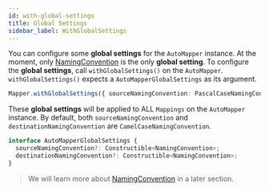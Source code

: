 ```yaml
---
id: with-global-settings
title: Global Settings
sidebar_label: WithGlobalSettings
---
```


You can configure some **global settings** for the `AutoMapper` instance. At the moment, only [NamingConvention](../features/naming-convention.md) is the only **global setting**.
To configure the **global settings**, call `withGlobalSettings()` on the `AutoMapper`. `withGlobalSettings()` expects a `AutoMapperGlobalSettings` as its argument.

```typescript
Mapper.withGlobalSettings({ sourceNamingConvention: PascalCaseNamingConvention, destinationNamingConvention: ... });
```

These **global settings** will be applied to ALL `Mappings` on the `AutoMapper` instance. By default, both `sourceNamingConvention` and `destinationNamingConvention` are `CamelCaseNamingConvention`.

```typescript
interface AutoMapperGlobalSettings {
  sourceNamingConvention?: Constructible<NamingConvention>;
  destinationNamingConvention?: Constructible<NamingConvention>;
}
```

> We will learn more about [NamingConvention](../features/naming-convention.md) in a later section.
